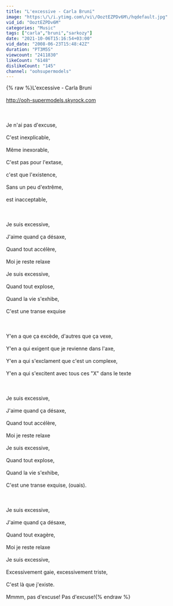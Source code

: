 ```yaml
---
title: "L'excessive - Carla Bruni"
image: "https:\/\/i.ytimg.com\/vi\/OoztEZPDv6M\/hqdefault.jpg"
vid_id: "OoztEZPDv6M"
categories: "Music"
tags: ["carla","bruni","sarkozy"]
date: "2021-10-06T15:16:54+03:00"
vid_date: "2008-06-23T15:48:42Z"
duration: "PT3M5S"
viewcount: "2411830"
likeCount: "6148"
dislikeCount: "145"
channel: "oohsupermodels"
---
```

{% raw %}L'excessive - Carla Bruni<br /><br /><a rel="nofollow" target="blank" href="http://ooh-supermodels.skyrock.com">http://ooh-supermodels.skyrock.com</a><br /><br /><br /><br />Je n'ai pas d'excuse,<br /><br />C'est inexplicable,<br /><br />Même inexorable,<br /><br />C'est pas pour l'extase,<br /><br />c'est que l'existence,<br /><br />Sans un peu d'extrême,<br /><br />est inacceptable,<br /><br /><br /><br />Je suis excessive,<br /><br />J'aime quand ça désaxe,<br /><br />Quand tout accélère,<br /><br />Moi je reste relaxe<br /><br />Je suis excessive,<br /><br />Quand tout explose,<br /><br />Quand la vie s'exhibe,<br /><br />C'est une transe exquise<br /><br /><br /><br />Y'en a que ça excède, d'autres que ça vexe,<br /><br />Y'en a qui exigent que je revienne dans l'axe,<br /><br />Y'en a qui s'exclament que c'est un complexe,<br /><br />Y'en a qui s'excitent avec tous ces &quot;X&quot; dans le texte<br /><br /><br /><br />Je suis excessive,<br /><br />J'aime quand ça désaxe,<br /><br />Quand tout accélère,<br /><br />Moi je reste relaxe<br /><br />Je suis excessive,<br /><br />Quand tout explose,<br /><br />Quand la vie s'exhibe,<br /><br />C'est une transe exquise, (ouais).<br /><br /><br /><br />Je suis excessive,<br /><br />J'aime quand ça désaxe,<br /><br />Quand tout exagère,<br /><br />Moi je reste relaxe<br /><br />Je suis excessive,<br /><br />Excessivement gaie, excessivement triste,<br /><br />C'est là que j'existe.<br /><br />Mmmm, pas d'excuse! Pas d'excuse!{% endraw %}
